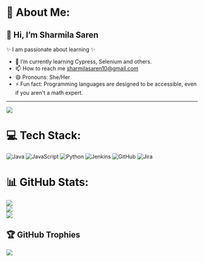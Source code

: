 # 💫 About Me:
## 👋 Hi, I’m Sharmila Saren<br>
✨ I am passionate about learning ✨<br>
- 🌱 I’m currently learning Cypress, Selenium and others.<br>
- 📫 How to reach me sharmilasaren10@gmail.com<br>
- 😄 Pronouns: She/Her<br>
- ⚡ Fun fact: Programming languages are designed to be accessible, even if you aren't a math expert.

---
[![](https://visitcount.itsvg.in/api?id=SIM-RAN10&icon=2&color=11)](https://visitcount.itsvg.in)

# 💻 Tech Stack:
![Java](https://img.shields.io/badge/java-%23ED8B00.svg?style=flat&logo=openjdk&logoColor=white) ![JavaScript](https://img.shields.io/badge/javascript-%23323330.svg?style=flat&logo=javascript&logoColor=%23F7DF1E) ![Python](https://img.shields.io/badge/python-3670A0?style=flat&logo=python&logoColor=ffdd54) ![Jenkins](https://img.shields.io/badge/jenkins-%232C5263.svg?style=flat&logo=jenkins&logoColor=white) ![GitHub](https://img.shields.io/badge/github-%23121011.svg?style=flat&logo=github&logoColor=white) ![Jira](https://img.shields.io/badge/jira-%230A0FFF.svg?style=flat&logo=jira&logoColor=white)
# 📊 GitHub Stats:
![](https://github-readme-stats.vercel.app/api?username=SIM-RAN10&theme=midnight-purple&hide_border=false&include_all_commits=false&count_private=false)<br/>
![](https://github-readme-streak-stats.herokuapp.com/?user=SIM-RAN10&theme=midnight-purple&hide_border=false)<br/>
![](https://github-readme-stats.vercel.app/api/top-langs/?username=SIM-RAN10&theme=midnight-purple&hide_border=false&include_all_commits=false&count_private=false&layout=compact)

## 🏆 GitHub Trophies
![](https://github-profile-trophy.vercel.app/?username=SIM-RAN10&theme=midnight-purple&no-frame=false&no-bg=true&margin-w=4)




<!-- Proudly created with GPRM ( https://gprm.itsvg.in ) -->

<!---
SIM-RAN10/SIM-RAN10 is a ✨ special ✨ repository because its `README.md` (this file) appears on your GitHub profile.
You can click the Preview link to take a look at your changes.
--->
